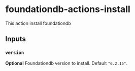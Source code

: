 # foundationdb-actions-install

This action install foundationdb

## Inputs

### `version`

**Optional** Foundationdb version to install. Default `"6.2.15"`.
